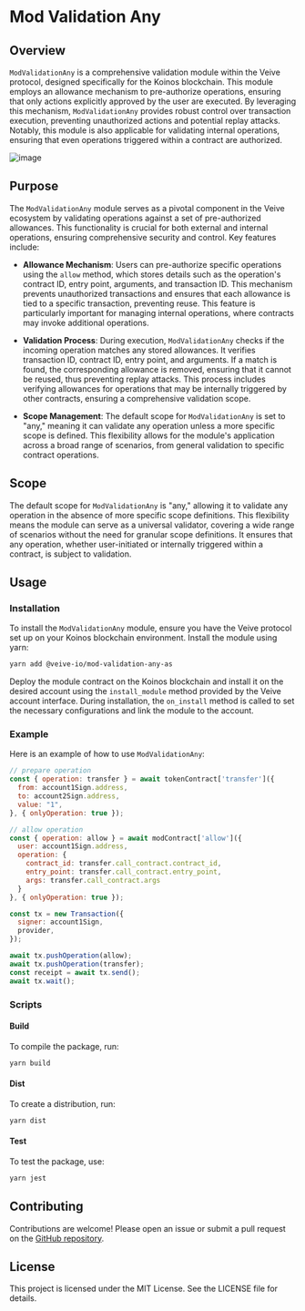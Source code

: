 # **Mod Validation Any**

## **Overview**

`ModValidationAny` is a comprehensive validation module within the Veive protocol, designed specifically for the Koinos blockchain. This module employs an allowance mechanism to pre-authorize operations, ensuring that only actions explicitly approved by the user are executed. By leveraging this mechanism, `ModValidationAny` provides robust control over transaction execution, preventing unauthorized actions and potential replay attacks. Notably, this module is also applicable for validating internal operations, ensuring that even operations triggered within a contract are authorized.

![image](https://github.com/user-attachments/assets/c95a225f-06f8-4c29-9360-b898fae18749)


## **Purpose**

The `ModValidationAny` module serves as a pivotal component in the Veive ecosystem by validating operations against a set of pre-authorized allowances. This functionality is crucial for both external and internal operations, ensuring comprehensive security and control. Key features include:

- **Allowance Mechanism**: Users can pre-authorize specific operations using the `allow` method, which stores details such as the operation's contract ID, entry point, arguments, and transaction ID. This mechanism prevents unauthorized transactions and ensures that each allowance is tied to a specific transaction, preventing reuse. This feature is particularly important for managing internal operations, where contracts may invoke additional operations.

- **Validation Process**: During execution, `ModValidationAny` checks if the incoming operation matches any stored allowances. It verifies transaction ID, contract ID, entry point, and arguments. If a match is found, the corresponding allowance is removed, ensuring that it cannot be reused, thus preventing replay attacks. This process includes verifying allowances for operations that may be internally triggered by other contracts, ensuring a comprehensive validation scope.

- **Scope Management**: The default scope for `ModValidationAny` is set to "any," meaning it can validate any operation unless a more specific scope is defined. This flexibility allows for the module's application across a broad range of scenarios, from general validation to specific contract operations.

## **Scope**

The default scope for `ModValidationAny` is "any," allowing it to validate any operation in the absence of more specific scope definitions. This flexibility means the module can serve as a universal validator, covering a wide range of scenarios without the need for granular scope definitions. It ensures that any operation, whether user-initiated or internally triggered within a contract, is subject to validation.

## **Usage**

### **Installation**

To install the `ModValidationAny` module, ensure you have the Veive protocol set up on your Koinos blockchain environment. Install the module using yarn:

```bash
yarn add @veive-io/mod-validation-any-as
```

Deploy the module contract on the Koinos blockchain and install it on the desired account using the `install_module` method provided by the Veive account interface. During installation, the `on_install` method is called to set the necessary configurations and link the module to the account.

### **Example**

Here is an example of how to use `ModValidationAny`:

```javascript
// prepare operation
const { operation: transfer } = await tokenContract['transfer']({
  from: account1Sign.address,
  to: account2Sign.address,
  value: "1",
}, { onlyOperation: true });

// allow operation
const { operation: allow } = await modContract['allow']({
  user: account1Sign.address,
  operation: {
    contract_id: transfer.call_contract.contract_id,
    entry_point: transfer.call_contract.entry_point,
    args: transfer.call_contract.args
  }
}, { onlyOperation: true });

const tx = new Transaction({
  signer: account1Sign,
  provider,
});

await tx.pushOperation(allow);
await tx.pushOperation(transfer);
const receipt = await tx.send();
await tx.wait();
```

### **Scripts**

#### Build

To compile the package, run:

```bash
yarn build
```

#### Dist

To create a distribution, run:

```bash
yarn dist
```

#### Test

To test the package, use:

```bash
yarn jest
```

## **Contributing**

Contributions are welcome! Please open an issue or submit a pull request on the [GitHub repository](https://github.com/veiveprotocol/mod-validation-any-as).

## **License**

This project is licensed under the MIT License. See the LICENSE file for details.
